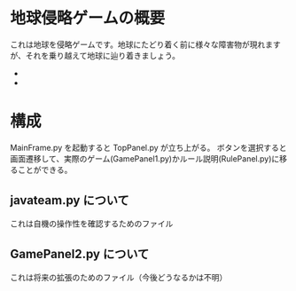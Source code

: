 # 地球侵略ゲームの概要
これは地球を侵略ゲームです。地球にたどり着く前に様々な障害物が現れますが、それを乗り越えて地球に辿り着きましょう。

-
-

# 構成
MainFrame.py を起動すると TopPanel.py が立ち上がる。
ボタンを選択すると画面遷移して、実際のゲーム(GamePanel1.py)かルール説明(RulePanel.py)に移ることができる。

## javateam.py について
これは自機の操作性を確認するためのファイル

## GamePanel2.py について
これは将来の拡張のためのファイル（今後どうなるかは不明）
